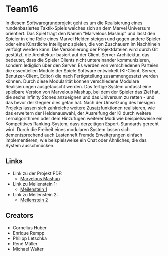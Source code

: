 # Team16

In diesem Softwaregrundprojekt geht es um die Realisierung eines rundenbasiertes Taktik-Spiels welches sich an dem Marvel Universum orientiert.  Das Spiel trägt den Namen “Marvelous Mashup” und lässt den Spieler in eine Rolle eines Marvel Helden steigen und gegen andere Spieler oder eine Künstliche Intelligenz spielen, die von Zuschauern im Nachhinein verfolgt werden kann.
Die Versionierung der Projektdateien wird durch Git gestützt, die Architektur basiert auf der Client-Server-Architektur, das bedeutet, dass die Spieler Clients nicht untereinander kommunizieren, sondern lediglich über den Server.
Es werden von verschiedenen Parteien die essentiellen Module der Spiele Software entwickelt (KI-Client, Server, Benutzer-Client, Editor) die nach Fertigstellung zusammengesetzt werden können. Durch diese Modularität können verschiedene Modulare Realisierungen ausgetauscht werden. 
Das fertige System umfasst eine spielbare Version von Marvelous Mashup, bei dem der Spieler das Ziel hat, die sechs Infinity Stones anzueignen und das Universum zu retten - und das bevor der Gegner dies getan hat.
Nach der Umsetzung des hiesigen Projekts lassen sich zahlreiche weitere Zusatzfunktionen realisieren, wie das erweitern der Heldenauswahl, der Ausreifung der KI durch weitere Lernalgorithmen oder dem Hinzufügen weiterer Modi wie beispielsweise ein Kompetitives Ranking-System, dass derzeitigen Esport-Standards gerecht wird.
Durch die Freiheit eines modularen System lassen sich dementsprechend auch Lastenheft Fremde Erweiterungen einfach implementieren, wie beispielsweise ein Chat oder Ähnliches, die das System ausschmücken.


## Links
* Link zu der Projekt PDF: 
  * [Marvelous Mashup](https://gitlab.informatik.uni-ulm.de/sopra/ws20-marvelous-mashup/teams/team16/-/blob/master/Marvelous%20Mashup.pdf)
* Link zu Meilenstein 1:
  * [Meilenstein 1](https://gitlab.informatik.uni-ulm.de/sopra/ws20-marvelous-mashup/teams/team16/-/tree/master/meilenstein%3A1)
* Link zu Meilenstein 2:
  * [Meilenstein 2](https://gitlab.informatik.uni-ulm.de/sopra/ws20-marvelous-mashup/teams/team16/-/tree/master/meilenstein%3A2)

## Creators

* Cornelius Huber
* Enrique Rempp
* Philipp Letschka
* René Müller
* Michael Walter

